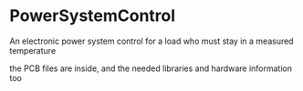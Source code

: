 # PowerSystemControl
An electronic power system control for a load who must stay in a measured temperature 

the PCB files are inside, and the needed libraries and hardware information too 
